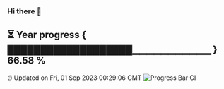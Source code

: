 ### Hi there 👋
⏳ Year progress { ███████████████████▁▁▁▁▁▁▁▁▁▁▁ } 66.58 %
---
⏰ Updated on Fri, 01 Sep 2023 00:29:06 GMT
![Progress Bar CI](https://github.com/Moyi321/Moyi321/workflows/Progress%20Bar%20CI/badge.svg)
